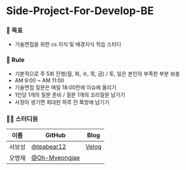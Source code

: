 # Side-Project-For-Develop-BE

### 🎯 목표
- 기술면접을 위한 cs 지식 및 배경지식 학습 스터디

### 🌳 Rule
- 기본적으로 주 5회 진행(월, 화, 수, 목, 금) / 토, 일은 본인의 부족한 부분 보충
- AM 9:00 ~ AM 11:00
- 기술면접 질문은 매일 18:00전에 이슈에 올리기
- 1인당 1개의 질문 준비 / 질문 1개의 꼬리질문 남기기
- 사정이 생기면 최대한 하루 전 톡방에 남기기

### 👨‍💻  스터디원
| 이름 | GitHub | Blog |
| - | - | - |
| 서보성 | [@teabear12](https://github.com/teabear12) | [Velog](https://greenteabear.tistory.com/) |
| 오명재 | [@Oh-Myeongjae](https://github.com/Oh-Myeongjae) |  |

